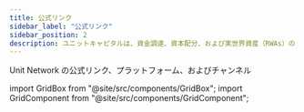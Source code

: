 ```yaml
---
title: 公式リンク
sidebar_label: "公式リンク"
sidebar_position: 2
description: ユニットキャピタルは、資金調達、資本配分、および実世界資産（RWAs）のトークン化を専門とする暗号通貨ベースの商業銀行および投資 DAO として機能しています。
---
```


Unit Network の公式リンク、プラットフォーム、およびチャンネル

import GridBox from "@site/src/components/GridBox";
import GridComponent from "@site/src/components/GridComponent";

<GridComponent>
  <GridBox title={"アプリケーション"} link={"https://app.unit.network/"} />
  <GridBox title={"ドキュメンテーションハブ"} link={"https://docs.unit.network/"} />
  <GridBox title={"Twitter"} link={"https://twitter.com/theunitnetwork"} />
  <GridBox title={"Discord"} link={"https://discord.com/invite/unitnetwork"} />
  <GridBox title={"LinkedIn"} link={"https://www.linkedin.com/company/theunitnetwork/"} />
  <GridBox title={"YouTube"} link={"https://www.youtube.com/c/UnitGlobal"} />
  <GridBox title={"Instagram"} link={"https://www.instagram.com/unit.network/"} />
  <GridBox title={"記事"} link={"https://unitnetwork.medium.com/"} />
  <GridBox title={"Facebook"} link={"https://www.facebook.com/theunitnetwork"} />
</GridComponent>
